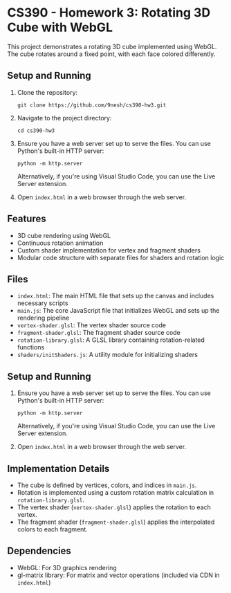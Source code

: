 # CS390 - Homework 3: Rotating 3D Cube with WebGL

This project demonstrates a rotating 3D cube implemented using WebGL. The cube rotates around a fixed point, with each face colored differently.

## Setup and Running

1. Clone the repository:
   ```
   git clone https://github.com/9nesh/cs390-hw3.git
   ```
2. Navigate to the project directory:
   ```
   cd cs390-hw3
   ```

3. Ensure you have a web server set up to serve the files. You can use Python's built-in HTTP server:
   ```
   python -m http.server
   ```
   Alternatively, if you're using Visual Studio Code, you can use the Live Server extension.

4. Open `index.html` in a web browser through the web server.       


## Features

- 3D cube rendering using WebGL
- Continuous rotation animation
- Custom shader implementation for vertex and fragment shaders
- Modular code structure with separate files for shaders and rotation logic

## Files

- `index.html`: The main HTML file that sets up the canvas and includes necessary scripts
- `main.js`: The core JavaScript file that initializes WebGL and sets up the rendering pipeline
- `vertex-shader.glsl`: The vertex shader source code
- `fragment-shader.glsl`: The fragment shader source code
- `rotation-library.glsl`: A GLSL library containing rotation-related functions
- `shaders/initShaders.js`: A utility module for initializing shaders

## Setup and Running

1. Ensure you have a web server set up to serve the files. You can use Python's built-in HTTP server:
   ```
   python -m http.server
   ```
   Alternatively, if you're using Visual Studio Code, you can use the Live Server extension.

2. Open `index.html` in a web browser through the web server.

## Implementation Details

- The cube is defined by vertices, colors, and indices in `main.js`.
- Rotation is implemented using a custom rotation matrix calculation in `rotation-library.glsl`.
- The vertex shader (`vertex-shader.glsl`) applies the rotation to each vertex.
- The fragment shader (`fragment-shader.glsl`) applies the interpolated colors to each fragment.

## Dependencies

- WebGL: For 3D graphics rendering
- gl-matrix library: For matrix and vector operations (included via CDN in `index.html`)

